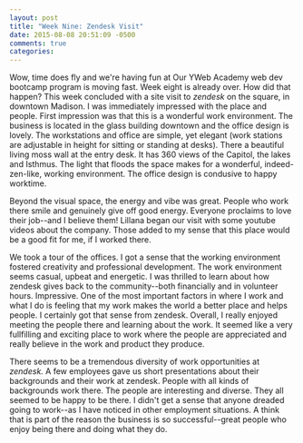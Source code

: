 ```yaml
---
layout: post
title: "Week Nine: Zendesk Visit"
date: 2015-08-08 20:51:09 -0500
comments: true
categories: 
---
```

Wow, time does fly and we're having fun at Our YWeb Academy web dev bootcamp program is moving fast.  Week eight is already over.  How did that happen?  This week concluded with a site visit to *zendesk* on the square, in downtown Madison.  I was immediately impressed with the place and people.  First impression was that this is a wonderful work environment.  The business is located in the glass building downtown and the office design is lovely.  The workstations and office are simple, yet elegant (work stations are adjustable in height for sitting or standing at desks).  There a beautiful living moss wall at the entry desk.  It has 360 views of the Capitol, the lakes and Isthmus.  The light that floods the space makes for a wonderful, indeed-zen-like, working environment. The office design is condusive to happy worktime. 

Beyond the visual space, the energy and vibe was great.  People who work there smile and genuinely give off good energy.  Everyone proclaims to love their job--and I believe them!  Lillana began our visit with some youtube videos about the company.  Those added to my sense that this place would be a good fit for me, if I worked there.  

We took a tour of the offices.  I got a sense that the working environment fostered creativity and professional development.  The work environment seems casual, upbeat and energetic.  I was thrilled to learn about how zendesk gives back to the community--both financially and in volunteer hours.  Impressive.   One of the most important factors in where I work and what I do is feeling that my work makes the world a better place and helps people.  I certainly got that sense from zendesk.  Overall, I really enjoyed meeting the people there and learning about the work.  It seemed like a very fullfilling and exciting place to work where the people are appreciated and really believe in the work and product they produce.

There seems to be a tremendous diversity of work opportunities at *zendesk.*  A few employees gave us short presentations about their backgrounds and their work at zendesk.  People with all kinds of backgrounds work there.  The people are interesting and diverse. They all seemed to be happy to be there.  I didn't get a sense that anyone dreaded going to work--as I have noticed in other employment situations. A think that is part of the reason the business is so successful--great people who enjoy being there and doing what they do.